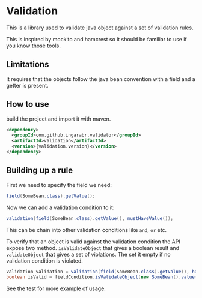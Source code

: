 Validation
==========

This is a library used to validate java object against a set of
validation rules.

This is inspired by mockito and hamcrest so it should be familiar
to use if you know those tools.

Limitations
-----------

It requires that the objects follow the java bean convention with
a field and a getter is present.


How to use
----------

build the project and import it with maven.

```xml
<dependency>
  <groupId>com.github.ingarabr.validator</groupId>
  <artifactId>validation</artifactId>
  <version>{validation.version}</version>
</dependency>
```

Building up a rule
------------------

First we need to specify the field we need:

```java
field(SomeBean.class).getValue();
```

Now we can add a validation condition to it:

```java
validation(field(SomeBean.class).getValue(), mustHaveValue());
```

This can be chain into other validation conditions like `and`, `or` etc.

To verify that an object is valid against the validation condition the API
expose two method. `isValidateObject` that gives a boolean result
and `validateObject` that gives a set of violations. The set it empty if
no validation condition is violated.

```java
Validation validation = validation(field(SomeBean.class).getValue(), hasOneOfTheValues("foo1", "foo2"));
boolean isValid = fieldCondition.isValidateObject(new SomeBean().value("foo1"));
```

See the test for more example of usage.
